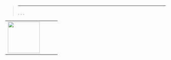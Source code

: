 
>****
>. . .
> [](https://market.jeedom.com/index.php?v=d&p=market&type=plugin&categorie=core+v4.3) 


| | | | |
|--- | --- | --- | ---|
|<img src="./beta/._icon.png" class="pluginLogo" width="100" />||<br/>|<br/>[](https://market.jeedom.com/index.php?v=d&p=market_display&id=-1)<br/>[](./beta/changelog.md)|

